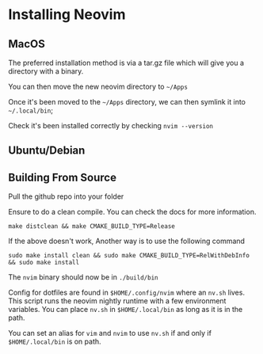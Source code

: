 # Installing Neovim

## MacOS
The preferred installation method is via a tar.gz file which will give you a directory with a binary.

You can then move the new neovim directory to `~/Apps`

Once it's been moved to the `~/Apps` directory, we can then symlink it into `~/.local/bin`;

Check it's been installed correctly by checking `nvim --version`

## Ubuntu/Debian

## Building From Source
Pull the github repo into your folder

Ensure to do a clean compile. You can check the docs for more information.
```
make distclean && make CMAKE_BUILD_TYPE=Release
```

If the above doesn't work, Another way is to use the following command
```
sudo make install clean && sudo make CMAKE_BUILD_TYPE=RelWithDebInfo && sudo make install
```

The `nvim` binary should now be in `./build/bin`

Config for dotfiles are found in `$HOME/.config/nvim` where an `nv.sh` lives. This script runs the neovim nightly
runtime with a few environment variables. You can place `nv.sh` in `$HOME/.local/bin` as long as it is in the path.

You can set an alias for `vim` and `nvim` to use `nv.sh` if and only if `$HOME/.local/bin` is on path.
